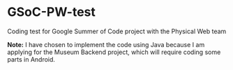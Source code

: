 # GSoC-PW-test
Coding test for Google Summer of Code project with the Physical Web team

**Note:** I have chosen to implement the code using Java because I am applying for the Museum Backend project, which will require coding some parts in Android.
